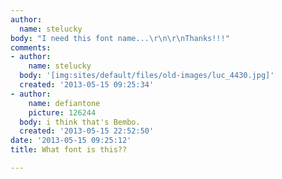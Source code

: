 ```yaml
---
author:
  name: stelucky
body: "I need this font name...\r\n\r\nThanks!!!"
comments:
- author:
    name: stelucky
  body: '[img:sites/default/files/old-images/luc_4430.jpg]'
  created: '2013-05-15 09:25:34'
- author:
    name: defiantone
    picture: 126244
  body: i think that's Bembo.
  created: '2013-05-15 22:52:50'
date: '2013-05-15 09:25:12'
title: What font is this??

---
```

